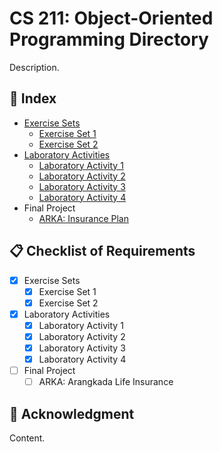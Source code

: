 # CS 211: Object-Oriented Programming Directory
Description.

## :ledger: Index

- [Exercise Sets](https://github.com/ailadonayre/DonayreAilaRoshieleCS2101_OOPactivities/tree/main/Exercise%20Sets)
  - [Exercise Set 1](https://github.com/ailadonayre/DonayreAilaRoshieleCS2101_OOPactivities/tree/main/Exercise%20Sets/Exercise%20Set%201)
  - [Exercise Set 2](https://github.com/ailadonayre/DonayreAilaRoshieleCS2101_OOPactivities/tree/main/Exercise%20Sets/Exercise%20Set%202)
- [Laboratory Activities](https://github.com/ailadonayre/DonayreAilaRoshieleCS2101_OOPactivities/tree/main/Laboratory%20Activities)
  - [Laboratory Activity 1](https://github.com/ailadonayre/DonayreAilaRoshieleCS2101_OOPactivities/tree/main/Laboratory%20Activities/Laboratory%20Activity%201%20-%2002-09-2024)
  - [Laboratory Activity 2](https://github.com/ailadonayre/DonayreAilaRoshieleCS2101_OOPactivities/tree/main/Laboratory%20Activities/Laboratory%20Activity%202%20-%2009-10-2024)
  - [Laboratory Activity 3](https://github.com/ailadonayre/DonayreAilaRoshieleCS2101_OOPactivities/tree/main/Laboratory%20Activities/Laboratory%20Activity%203%20-%2018-11-2024)
  - [Laboratory Activity 4]([#memo-program-features](https://github.com/ailadonayre/DonayreAilaRoshieleCS2101_OOPactivities/tree/main/Laboratory%20Activities/Laboratory%20Activity%204%20-%2025-11-2024/Shapes))
- Final Project
  - [ARKA: Insurance Plan](https://github.com/ailadonayre/ARKA-Life-Insurance)

## :clipboard: Checklist of Requirements

- [x] Exercise Sets
    - [x] Exercise Set 1
    - [x] Exercise Set 2
- [x] Laboratory Activities
    - [x] Laboratory Activity 1
    - [x] Laboratory Activity 2
    - [x] Laboratory Activity 3
    - [x] Laboratory Activity 4
- [ ] Final Project
    - [ ] ARKA: Arangkada Life Insurance

## :star2: Acknowledgment
Content.
